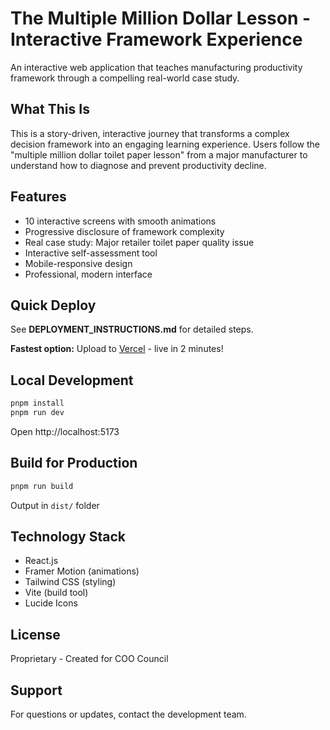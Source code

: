 # The Multiple Million Dollar Lesson - Interactive Framework Experience

An interactive web application that teaches manufacturing productivity framework through a compelling real-world case study.

## What This Is

This is a story-driven, interactive journey that transforms a complex decision framework into an engaging learning experience. Users follow the "multiple million dollar toilet paper lesson" from a major manufacturer to understand how to diagnose and prevent productivity decline.

## Features

- 10 interactive screens with smooth animations
- Progressive disclosure of framework complexity
- Real case study: Major retailer toilet paper quality issue
- Interactive self-assessment tool
- Mobile-responsive design
- Professional, modern interface

## Quick Deploy

See **DEPLOYMENT_INSTRUCTIONS.md** for detailed steps.

**Fastest option:** Upload to [Vercel](https://vercel.com) - live in 2 minutes!

## Local Development

```bash
pnpm install
pnpm run dev
```

Open http://localhost:5173

## Build for Production

```bash
pnpm run build
```

Output in `dist/` folder

## Technology Stack

- React.js
- Framer Motion (animations)
- Tailwind CSS (styling)
- Vite (build tool)
- Lucide Icons

## License

Proprietary - Created for COO Council

## Support

For questions or updates, contact the development team.
